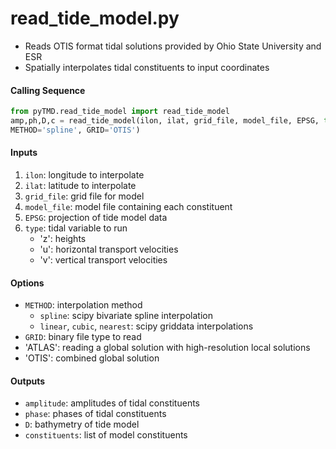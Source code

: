 read_tide_model.py
==================

- Reads OTIS format tidal solutions provided by Ohio State University and ESR
- Spatially interpolates tidal constituents to input coordinates  

#### Calling Sequence
```python
from pyTMD.read_tide_model import read_tide_model
amp,ph,D,c = read_tide_model(ilon, ilat, grid_file, model_file, EPSG, type,
METHOD='spline', GRID='OTIS')
```

#### Inputs
1. `ilon`: longitude to interpolate
2. `ilat`: latitude to interpolate
3. `grid_file`: grid file for model
4. `model_file`: model file containing each constituent
5. `EPSG`: projection of tide model data
6. `type`: tidal variable to run
    - 'z': heights
    - 'u': horizontal transport velocities
    - 'v': vertical transport velocities

#### Options
- `METHOD`: interpolation method
    * `spline`: scipy bivariate spline interpolation
    * `linear`, `cubic`, `nearest`: scipy griddata interpolations
- `GRID`: binary file type to read
- 'ATLAS': reading a global solution with high-resolution local solutions
- 'OTIS': combined global solution

#### Outputs
- `amplitude`: amplitudes of tidal constituents
- `phase`: phases of tidal constituents
- `D`: bathymetry of tide model
- `constituents`: list of model constituents
